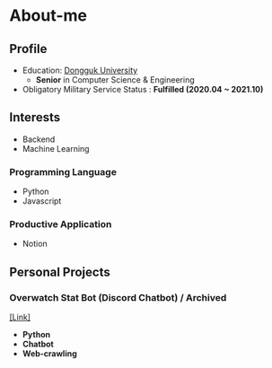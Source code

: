 # About-me

## Profile

* Education: [Dongguk University](http://www.dongguk.ac.kr/)
  * **Senior** in Computer Science & Engineering
* Obligatory Military Service Status : **Fulfilled (2020.04 ~ 2021.10)**


## Interests
* Backend
* Machine Learning

### Programming Language
* Python
* Javascript

### Productive Application
* Notion

## Personal Projects
### Overwatch Stat Bot (Discord Chatbot) / Archived
[[Link]](https://github.com/Uniaut/ow_stat_bot)

* **Python**
* **Chatbot**
* **Web-crawling**


